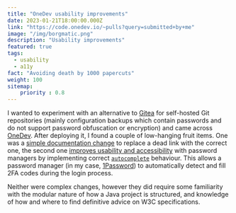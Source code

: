 ```yaml
---
title: "OneDev usability improvements"
date: 2023-01-21T18:00:00.000Z
link: "https://code.onedev.io/~pulls?query=submitted+by+me"
image: "/img/borgmatic.png"
description: "Usability improvements"
featured: true
tags:
  - usability
  - a11y
fact: "Avoiding death by 1000 papercuts"
weight: 100
sitemap:
    priority : 0.8
---
```


I wanted to experiment with an alternative to [Gitea](https://gitea.io) for self-hosted Git repositories (mainly
configuration backups which contain passwords and do not support password obfuscation or encryption) and came across
[OneDev](https://onedev.io). After deploying it, I found a couple of low-hanging fruit items. One was a [simple
documentation change](https://code.onedev.io/onedev/server/~pulls/53) to replace a dead link with the correct one, the
second one [improves usability and accessibility](https://code.onedev.io/onedev/server/~pulls/54) with password managers
by implementing correct [`autocomplete`](https://developer.mozilla.org/en-US/docs/Web/HTML/Attributes/autocomplete)
behaviour. This allows a password manager (in my case, [1Password](https://1password.com)) to automatically detect and
fill 2FA codes during the login process.

Neither were complex changes, however they did require some familiarity with the modular nature of how a Java project is
structured, and knowledge of how and where to find definitive advice on W3C specifications.
